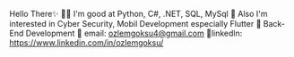 Hello There✨
🐱‍👓 I'm good at Python, C#, .NET, SQL, MySql
👀 Also I'm interested in Cyber Security, Mobil Development especially Flutter 
🙌 Back-End Development 
📧 email: ozlemgoksu4@gmail.com 
🔧linkedln: https://www.linkedin.com/in/ozlemgoksu/
